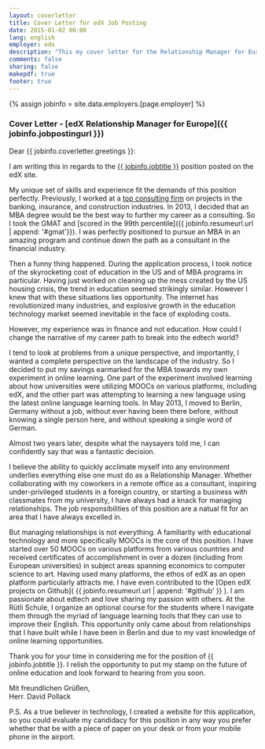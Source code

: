 ```yaml
---
layout: coverletter
title: Cover Letter for edX Job Posting
date: 2015-01-02 00:00
lang: english
employer: edx
description: "This my cover letter for the Relationship Manager for Europe (Contract Role) position."
comments: false
sharing: false
makepdf: true
footer: true
---
```

{% assign jobinfo = site.data.employers.[page.employer] %}
### Cover Letter - [edX Relationship Manager for Europe]({{ jobinfo.jobpostingurl }})

Dear {{ jobinfo.coverletter.greetings }}:

I am writing this in regards to the [{{ jobinfo.jobtitle }}]({{jobinfo.jobpostingurl}}) position posted on the edX site.

My unique set of skills and experience fit the demands of this position perfectly.  Previously, I worked at a [top consulting firm](http://www.navigant.com) on projects in the banking, insurance, and construction industries.  In 2013, I decided that an MBA degree would be the best way to further my career as a consulting.  So I took the GMAT and [scored in the 99th percentile]({{ jobinfo.resumeurl.url | append: '#gmat'}}).  I was perfectly positioned to pursue an MBA in an amazing program and continue down the path as a consultant in the financial industry.

Then a funny thing happened.  During the application process, I took notice of the skyrocketing cost of education in the US and of MBA programs in particular.  Having just worked on cleaning up the mess created by the US housing crisis, the trend in education seemed strikingly similar.  However I knew that with these situations lies opportunity.  The internet has revolutionized many industries, and explosive growth in the education technology market seemed inevitable in the face of exploding costs.

However, my experience was in finance and not education.  How could I change the narrative of my career path to break into the edtech world?

I tend to look at problems from a unique perspective, and importantly, I wanted a complete perspective on the landscape of the industry.  So I decided to put my savings earmarked for the MBA towards my own experiment in online learning.  One part of the experiment involved learning about how universities were utilizing MOOCs on various platforms, including edX, and the other part was attempting to learning a new language using the latest online language learning tools.  In May 2013, I moved to Berlin, Germany without a job, without ever having been there before, without knowing a single person here, and without speaking a single word of German.

Almost two years later, despite what the naysayers told me, I can confidently say that was a fantastic decision.

I believe the ability to quickly acclimate myself into any environment underlies everything else one must do as a Relationship Manager.  Whether collaborating with my coworkers in a remote office as a consultant, inspiring under-privileged students in a foreign country, or starting a business with classmates from my university, I have always had a knack for managing relationships.  The job responsibilities of this position are a natual fit for an area that I have always excelled in.

But managing relationships is not everything.  A familiarity with educational technology and more specifically MOOCs is the core of this position.  I have started over 50 MOOCs on various platforms from various countries and received certificates of accomplishment in over a dozen (including from European universities) in subject areas spanning economics to computer science to art.  Having used many platforms, the ethos of edX as an open platform particularly attracts me.  I have even contributed to the [Open edX projects on Github]( {{ jobinfo.resumeurl.url | append: '#github' }} ).  I am passionate about edtech and love sharing my passion with others.  At the Rütli Schule, I organize an optional course for the students where I navigate them through the myriad of language learning tools that they can use to improve their English.  This opportunity only came about from relationships that I have built while I have been in Berlin and due to my vast knowledge of online learning opportunities.

Thank you for your time in considering me for the position of {{ jobinfo.jobtitle }}.  I relish the opportunity to put my stamp on the future of online education and look forward to hearing from you soon.

Mit freundlichen Grüßen,  
Herr. David Pollack

P.S. As a true believer in technology, I created a website for this application, so you could evaluate my candidacy for this position in any way you prefer whether that be with a piece of paper on your desk or from your mobile phone in the airport.

